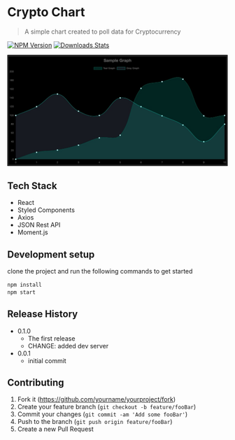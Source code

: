 # Crypto Chart
> A simple chart created to poll data for Cryptocurrency

[![NPM Version][npm-image]][npm-url]
[![Downloads Stats][npm-downloads]][npm-url]

![](src/img/chartjs-crypto.jpg)

## Tech Stack
* React
* Styled Components
* Axios
* JSON Rest API
* Moment.js

## Development setup

clone the project and run the following commands to get started

```sh
npm install
npm start
```

## Release History

* 0.1.0
    * The first release
    * CHANGE: added dev server
* 0.0.1
    * initial commit

## Contributing

1. Fork it (<https://github.com/yourname/yourproject/fork>)
2. Create your feature branch (`git checkout -b feature/fooBar`)
3. Commit your changes (`git commit -am 'Add some fooBar'`)
4. Push to the branch (`git push origin feature/fooBar`)
5. Create a new Pull Request

<!-- Markdown link & img dfn's -->
[npm-image]: https://img.shields.io/npm/v/datadog-metrics.svg?style=flat-square
[npm-url]: https://npmjs.org/package/datadog-metrics
[npm-downloads]: https://img.shields.io/npm/dm/datadog-metrics.svg?style=flat-square
[travis-image]: https://img.shields.io/travis/dbader/node-datadog-metrics/master.svg?style=flat-square
[travis-url]: https://travis-ci.org/dbader/node-datadog-metrics
[wiki]: https://github.com/yourname/yourproject/wiki
